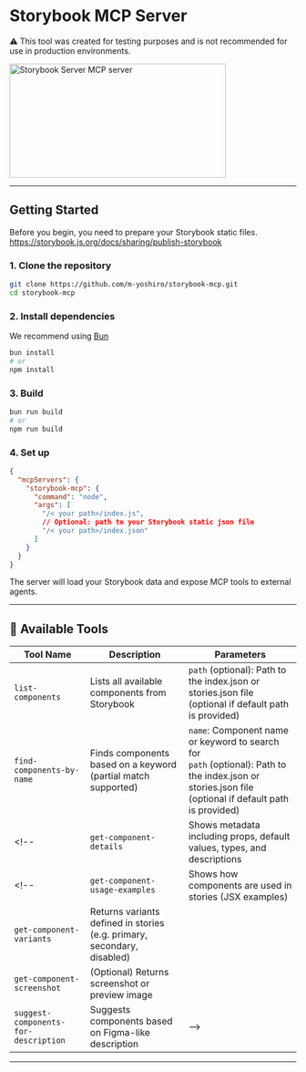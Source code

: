 # Storybook MCP Server

⚠️ This tool was created for testing purposes and is not recommended for use in production environments.

<a href="https://glama.ai/mcp/servers/@m-yoshiro/storybook-mcp">
  <img width="380" height="200" src="https://glama.ai/mcp/servers/@m-yoshiro/storybook-mcp/badge" alt="Storybook Server MCP server" />
</a>

<!-- This project provides a custom [Model Context Protocol (MCP)](https://github.com/modelcontextprotocol/servers) server that integrates with Storybook to support UI implementation from Figma designs.

It enables AI tools (like Cursor, Claude, or Roo) to query available UI components, retrieve usage examples, and help non-developers (especially designers) collaborate more directly in frontend development workflows. -->

<!-- ---

## 🎯 Purpose

This MCP server is designed to:

- Help AI models suggest usable UI components based on design context
- Enable designers to access component usage without writing code
- Accelerate the process of implementing Figma designs using existing Storybook components
- Bridge design and development using natural language -->

---

## Getting Started

Before you begin, you need to prepare your Storybook static files.
https://storybook.js.org/docs/sharing/publish-storybook


### 1. Clone the repository

```bash
git clone https://github.com/m-yoshiro/storybook-mcp.git
cd storybook-mcp
```

### 2. Install dependencies

We recommend using [Bun](https://bun.sh)

```bash
bun install
# or
npm install
```

### 3. Build

```bash
bun run build
# or
npm run build
```

### 4. Set up

```json
{
  "mcpServers": {
    "storybook-mcp": {
      "command": "node",
      "args": [
        "/< your path>/index.js",
        // Optional: path to your Storybook static json file
        "/< your path>/index.json"
      ]
    }
  }
}
```

The server will load your Storybook data and expose MCP tools to external agents.

---

## 🔧 Available Tools

| Tool Name                     | Description                                                                 | Parameters |
|------------------------------|-----------------------------------------------------------------------------|------------|
| `list-components`            | Lists all available components from Storybook                               | `path` (optional): Path to the index.json or stories.json file (optional if default path is provided) |
| `find-components-by-name`     | Finds components based on a keyword (partial match supported)               | `name`: Component name or keyword to search for<br>`path` (optional): Path to the index.json or stories.json file (optional if default path is provided) |
<!-- | `get-component-details`      | Shows metadata including props, default values, types, and descriptions     | -->
<!-- | `get-component-usage-examples` | Shows how components are used in stories (JSX examples)                    |
| `get-component-variants`     | Returns variants defined in stories (e.g. primary, secondary, disabled)     |
| `get-component-screenshot`   | (Optional) Returns screenshot or preview image                              |
| `suggest-components-for-description` | Suggests components based on Figma-like description               | -->

---

<!-- ## 💡 Example Use Cases

### 🔍 Find a matching component for a Figma element

Ask the AI:
> "What Storybook component matches this 'CTA Button' in my Figma design?"

➡️ MCP server runs:
- `find-component-by-name("cta button")`
- `get-component-details("PrimaryButton")`
- `get-component-usage-examples("PrimaryButton")`

### ✨ Auto-generate UI code from a Figma section

Ask the AI:
> "Generate a contact form using our design system"

➡️ MCP server:
- Suggests `TextField`, `Textarea`, `PrimaryButton`
- Provides JSX using those components

---

## 🧠 Why MCP?

MCP (Model Context Protocol) provides a standard interface for large language models to safely and efficiently access contextual information like UI components, documentation, and code.

By integrating your Storybook via MCP:

- AI agents can suggest components intelligently
- Designers and developers get a shared source of truth
- Natural language is enough to drive UI generation

---

## 📁 Project Structure

```
storybook-mcp/
├── tools/
│   ├── list-components.ts
│   ├── get-component-details.ts
│   ├── get-component-usage-examples.ts
│   └── ...
├── config.ts
├── index.ts
└── README.md
```

---

## 🤝 Contributing

If you have ideas to improve or want to contribute new tools, feel free to open a PR or issue!

---

## 📜 License

MIT -->
